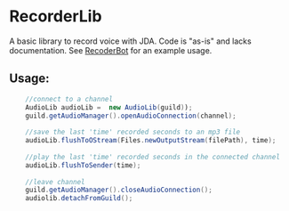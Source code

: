 # RecorderLib
A basic library to record voice with JDA.
Code is "as-is" and  lacks documentation. See [RecoderBot](https://github.com/Maschmalow/RecorderBot) for an example usage.

## Usage:

        
```java
    //connect to a channel
    AudioLib audioLib =  new AudioLib(guild));
    guild.getAudioManager().openAudioConnection(channel);
    
    //save the last 'time' recorded seconds to an mp3 file 
    audioLib.flushToOStream(Files.newOutputStream(filePath), time);
    
    //play the last 'time' recorded seconds in the connected channel
    audioLib.flushToSender(time);
    
    //leave channel
    guild.getAudioManager().closeAudioConnection();
    audiolib.detachFromGuild();
```



